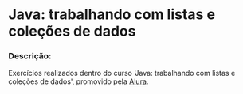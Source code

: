 # Java: trabalhando com listas e coleções de dados

### Descrição:
Exercícios realizados dentro do curso 'Java: trabalhando com listas e coleções de dados', promovido pela [Alura](https://www.alura.com.br/).